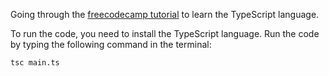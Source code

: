 Going through the [freecodecamp tutorial](https://www.youtube.com/watch?v=gp5H0Vw39yw) to learn the TypeScript language.

To run the code, you need to install the TypeScript language. Run the code by typing the following command in the terminal:

```
tsc main.ts
```